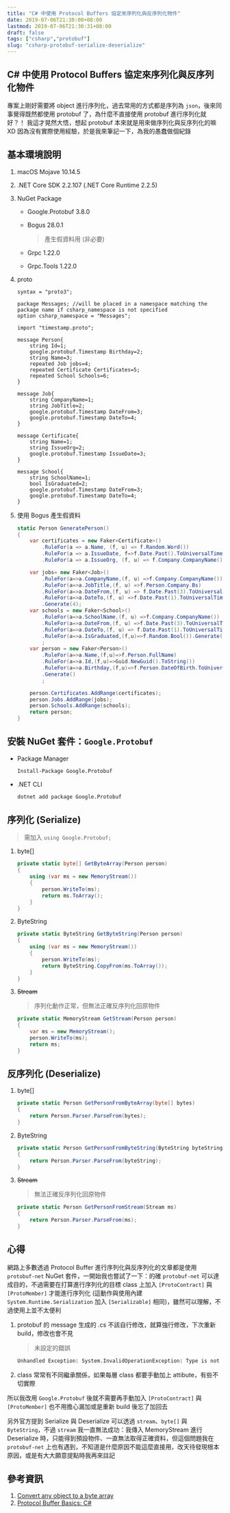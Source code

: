 ```yaml
---
title: "C# 中使用 Protocol Buffers 協定來序列化與反序列化物件"
date: 2019-07-06T21:30:00+08:00
lastmod: 2019-07-06T21:30:31+08:00
draft: false
tags: ["csharp","protobuf"]
slug: "csharp-protobuf-serialize-deserialize"
---
```


## C# 中使用 Protocol Buffers 協定來序列化與反序列化物件

專案上剛好需要將 object 進行序列化，過去常用的方式都是序列為 `json`，後來同事覺得既然都使用 protobuf 了，為什麼不直接使用 protobuf 進行序列化就好？！ 我這才晃然大悟，想起 protobuf 本來就是用來做序列化與反序列化的嘛XD  因為沒有實際使用經驗，於是我來筆記一下，為我的愚蠢做個紀錄

## 基本環境說明

1. macOS Mojave 10.14.5
2. .NET Core SDK 2.2.107 (.NET Core Runtime 2.2.5)
3. NuGet Package

    - Google.Protobuf 3.8.0
    - Bogus 28.0.1

        >  產生假資料用 (非必要)
    - Grpc 1.22.0
    - Grpc.Tools 1.22.0

4. proto

    ```ptoto
    syntax = "proto3";

    package Messages; //will be placed in a namespace matching the package name if csharp_namespace is not specified
    option csharp_namespace = "Messages";

    import "timestamp.proto";

    message Person{
        string Id=1;
        google.protobuf.Timestamp Birthday=2;
        string Name=3;
        repeated Job jobs=4;
        repeated Certificate Certificates=5;
        repeated School Schools=6;
    }

    message Job{
        string CompanyName=1;
        string JobTitle=2;
        google.protobuf.Timestamp DateFrom=3;
        google.protobuf.Timestamp DateTo=4;
    }

    message Certificate{
        string Name=1;
        string IssueOrg=2;
        google.protobuf.Timestamp IssueDate=3;
    }

    message School{
        string SchoolName=1;
        bool IsGraduated=2;
        google.protobuf.Timestamp DateFrom=3;
        google.protobuf.Timestamp DateTo=4;
    }
    ```

5. 使用 Bogus 產生假資料

    ```cs
    static Person GeneratePerson()
    {
        var certificates = new Faker<Certificate>()
            .RuleFor(a => a.Name, (f, u) => f.Random.Word())
            .RuleFor(a => a.IssueDate, f=>f.Date.Past().ToUniversalTime().ToTimestamp())
            .RuleFor(a => a.IssueOrg, (f, u) => f.Company.CompanyName()).Generate(3);

        var jobs= new Faker<Job>()
            .RuleFor(a=>a.CompanyName,(f, u) =>f.Company.CompanyName())
            .RuleFor(a=>a.JobTitle,(f, u) =>f.Person.Company.Bs)
            .RuleFor(a=>a.DateFrom,(f, u) => f.Date.Past(3).ToUniversalTime().ToTimestamp())
            .RuleFor(a=>a.DateTo,(f, u) =>f.Date.Past(1).ToUniversalTime().ToTimestamp())
            .Generate(4);
        var schools = new Faker<School>()
            .RuleFor(a=>a.SchoolName,(f, u) =>f.Company.CompanyName())
            .RuleFor(a=>a.DateFrom,(f, u) =>f.Date.Past(3).ToUniversalTime().ToTimestamp())
            .RuleFor(a=>a.DateTo,(f, u) => f.Date.Past(1).ToUniversalTime().ToTimestamp())
            .RuleFor(a=>a.IsGraduated,(f,u)=>f.Random.Bool()).Generate(5)
            ;
        var person = new Faker<Person>()
            .RuleFor(a=>a.Name,(f,u)=>f.Person.FullName)
            .RuleFor(a=>a.Id,(f,u)=>Guid.NewGuid().ToString())
            .RuleFor(a=>a.Birthday,(f,u)=>f.Person.DateOfBirth.ToUniversalTime().ToTimestamp())
            .Generate()
            ;

        person.Certificates.AddRange(certificates);
        person.Jobs.AddRange(jobs);
        person.Schools.AddRange(schools);
        return person;
    }
    ```

## 安裝 NuGet 套件：`Google.Protobuf`

- Package Manager

    ```txt
    Install-Package Google.Protobuf
    ```

- .NET CLI

    ```bash
    dotnet add package Google.Protobuf
    ```

## 序列化 (Serialize)

> 需加入 `using Google.Protobuf;`

1. byte[]

    ```cs
    private static byte[] GetByteArray(Person person)
    {
        using (var ms = new MemoryStream())
        {
            person.WriteTo(ms);
            return ms.ToArray();
        }
    }
    ```

2. ByteString

    ```cs
    private static ByteString GetByteString(Person person)
    {
        using (var ms = new MemoryStream())
        {
            person.WriteTo(ms);
            return ByteString.CopyFrom(ms.ToArray());
        }
    }
    ```

3. ~~Stream~~

     > 序列化動作正常，但無法正確反序列化回原物件

    ```cs
    private static MemoryStream GetStream(Person person)
    {
        var ms = new MemoryStream();
        person.WriteTo(ms);
        return ms;
    }
    ```

## 反序列化 (Deserialize)

1. byte[]

    ```cs
    private static Person GetPersonFromByteArray(byte[] bytes)
    {
        return Person.Parser.ParseFrom(bytes);
    }
    ```

2. ByteString

    ```cs
    private static Person GetPersonFromByteString(ByteString byteString)
    {
        return Person.Parser.ParseFrom(byteString);
    }
    ```

3. ~~Stream~~

    > 無法正確反序列化回原物件

    ```cs
    private static Person GetPersonFromStream(Stream ms)
    {
        return Person.Parser.ParseFrom(ms);
    }
    ```

## 心得

網路上多數透過 Protocol Buffer 進行序列化與反序列化的文章都是使用 `protobuf-net` NuGet 套件，一開始我也嘗試了一下：的確 `protobuf-net` 可以達成目的，不過需要在打算進行序列化的目標 class 上加入 `[ProtoContract]` 與 `[ProtoMember]` 才能進行序列化 (這動作與使用內建 `System.Runtime.Serialization` 加入 `[Serializable]` 相同)，雖然可以理解，不過使用上並不太便利

1. protobuf 的 message 生成的 .cs 不該自行修改，就算強行修改，下次重新 build，修改也會不見

    > 未設定的錯誤

    ```txt
    Unhandled Exception: System.InvalidOperationException: Type is not expected, and no contract can be inferred
    ```

2. class 常常有不同繼承關係，如果每層 class 都要手動加上 attibute，有些不切實際

所以我改用 `Google.Protobuf` 後就不需要再手動加入 `[ProtoContract]` 與 `[ProtoMember]` 也不用擔心漏加或是重新 build 後忘了加回去

另外官方提到 Serialize 與 Deserialize 可以透過 `stream`、`byte[]` 與 `ByteString`，不過 `stream` 我一直無法成功：我傳入 MemoryStream 進行 Deserialize 時，只能得到預設物件、一直無法取得正確資料，但這個問題我在 `protobuf-net` 上也有遇到，不知道是什麼原因不能這麼直接用，改天待發現根本原因，或是有大大願意提點時我再來註記

## 參考資訊

1. [Convert any object to a byte array](https://stackoverflow.com/a/4865134/3600583)
2. [Protocol Buffer Basics: C#](https://developers.google.com/protocol-buffers/docs/csharptutorial)
